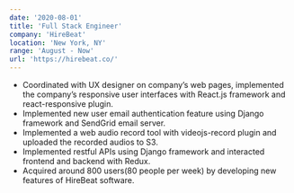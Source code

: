 ```yaml
---
date: '2020-08-01'
title: 'Full Stack Engineer'
company: 'HireBeat'
location: 'New York, NY'
range: 'August - Now'
url: 'https://hirebeat.co/'
---
```


- Coordinated with UX designer on company’s web pages, implemented the company’s responsive user interfaces with React.js framework and react-responsive plugin.
- Implemented new user email authentication feature using Django framework and SendGrid email server.
- Implemented a web audio record tool with videojs-record plugin and uploaded the recorded audios to S3.
- Implemented restful APIs using Django framework and interacted frontend and backend with Redux.
- Acquired around 800 users(80 people per week) by developing new features of HireBeat software.
